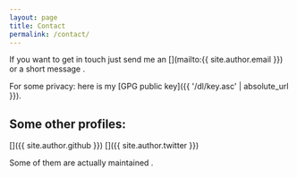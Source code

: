 ```yaml
---
layout: page
title: Contact
permalink: /contact/
---
```


If you want to get in touch just send me an [<i class="far fa-envelope" aria-hidden="true"></i>](mailto:{{ site.author.email }}) or a short message [<i class="fab fa-telegram fa-1x" aria-hidden="true"></i>](https://t.me/ohjeah).

For some privacy: here is my [GPG public key]({{ '/dl/key.asc' | absolute_url }}).


## Some other profiles:

[<i class="ai ai-researchgate ai-2x"></i>](https://www.researchgate.net/profile/Markus_Quade) [<i class="ai ai-google-scholar ai-2x"></i>](https://scholar.google.de/citations?user=rGjuWxAAAAAJ) [<i class="ai ai-orcid ai-2x"></i>](http://orcid.org/0000-0002-9123-048X) [<i class="fab fa-github fa-2x"></i>]({{ site.author.github }}) [<i class="fab fa-twitter fa-2x"></i>]({{ site.author.twitter }})

Some of them are actually maintained <i class="far fa-smile-wink"></i>.
